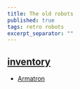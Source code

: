 ```yaml
---
title: The old robots
published: true
tags: retro robots
excerpt_separator: ""
---
```

## [inventory](http://www.theoldrobots.com/index2.html)
- [Armatron](http://www.theoldrobots.com/armatron1.html)
